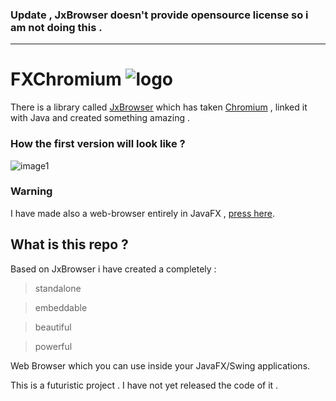 ### Update , JxBrowser doesn't provide opensource license so i am not doing this . 

---

# FXChromium ![logo](https://user-images.githubusercontent.com/20374208/58694380-85d4dc00-839b-11e9-8e58-a4f9f58d904e.jpg)


There is a library called [JxBrowser](https://jxbrowser-support.teamdev.com/) which has taken [Chromium](https://en.wikipedia.org/wiki/Chromium_(web_browser)) , linked it with Java and created something amazing .

### How the first version will look like ? 

![image1](https://user-images.githubusercontent.com/20374208/49159861-1d466d00-f32e-11e8-8718-d6b2b3d41b42.jpg)

### Warning

I have made also a web-browser entirely in JavaFX , [press here](https://github.com/goxr3plus/JavaFX-Web-Browser).

## What is this repo ?

Based on JxBrowser i have created a completely :

> standalone

> embeddable

> beautiful

> powerful

Web Browser which you can use inside your JavaFX/Swing applications.


This is a futuristic project . I have not yet released the code of it .
